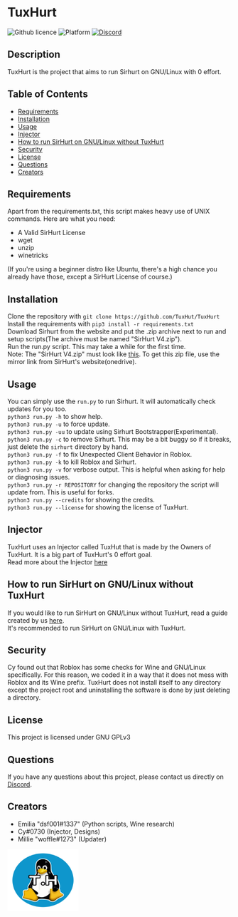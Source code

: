 # TuxHurt
  ![Github licence](https://img.shields.io/badge/license-GPLv3-green?style=flat-square)
  ![Platform](https://img.shields.io/badge/platform-GNU%2FLinux-green?style=flat-square)
  [![Discord](https://img.shields.io/badge/Discord-TuxHurt-blue?style=flat-square)](https://discord.gg/b8PGgMHpYX)
  
  ## Description 
  TuxHurt is the project that aims to run Sirhurt on GNU/Linux with 0 effort.

  ## Table of Contents
  * [Requirements](#requirements)
  * [Installation](#installation)
  * [Usage](#usage)
  * [Injector](#injector)
  * [How to run SirHurt on GNU/Linux without TuxHurt](#how-to-run-sirhurt-on-gnulinux-without-tuxhurt)
  * [Security](#security)
  * [License](#license)
  * [Questions](#questions)
  * [Creators](#creators)
    
  ## Requirements
  Apart from the requirements.txt, this script makes heavy use of UNIX commands. Here are what you need:
  * A Valid SirHurt License
  * wget
  * unzip
  * winetricks
  
  (If you're using a beginner distro like Ubuntu, there's a high chance you already have those, except a SirHurt License of course.)
  
  ## Installation 
  Clone the repository with `git clone https://github.com/TuxHut/TuxHurt`<br/>
  Install the requirements with `pip3 install -r requirements.txt`<br/>
  Download Sirhurt from the website and put the .zip archive next to run and setup scripts(The archive must be named "SirHurt V4.zip").<br/>
  Run the run.py script. This may take a while for the first time.<br/>
  Note: The "SirHurt V4.zip" must look like [this](readmeassets/sirhurtzip.png). To get this zip file, use the mirror link from SirHurt's website(onedrive). <br/>

  ## Usage 
  You can simply use the `run.py` to run Sirhurt. It will automatically check updates for you too.<br/>
  `python3 run.py -h` to show help.<br/>
  `python3 run.py -u` to force update.<br/>
  `python3 run.py -uu` to update using Sirhurt Bootstrapper(Experimental).<br/>
  `python3 run.py -c` to remove Sirhurt. This may be a bit buggy so if it breaks, just delete the `sirhurt` directory by hand.<br/>
  `python3 run.py -f` to fix Unexpected Client Behavior in Roblox.<br/>
  `python3 run.py -k` to kill Roblox and Sirhurt.<br/>
  `python3 run.py -v` for verbose output. This is helpful when asking for help or diagnosing issues.<br/>
  `python3 run.py -r REPOSITORY` for changing the repository the script will update from. This is useful for forks.<br/>
  `python3 run.py --credits` for showing the credits.<br/>
  `python3 run.py --license` for showing the license of TuxHurt.<br/>
  
  ## Injector 
  TuxHurt uses an Injector called TuxHut that is made by the Owners of TuxHurt. It is a big part of TuxHurt's 0 effort goal.<br/>
  Read more about the Injector [here](https://github.com/TuxHurt/TuxHut)
  
  ## How to run SirHurt on GNU/Linux without TuxHurt
  If you would like to run SirHurt on GNU/Linux without TuxHurt, read a guide created by us [here](https://hentai.dsf001.site/notes/sirhurt.html).<br/>
  It's recommended to run SirHurt on GNU/Linux with TuxHurt.

  ## Security
  Cy found out that Roblox has some checks for Wine and GNU/Linux specifically. For this reason, we coded it in a way that it does not mess with Roblox and its Wine prefix. TuxHurt does not install itself to any directory except the project root and uninstalling the software is done by just deleting a directory.

  ## License 
  This project is licensed under GNU GPLv3

  ## Questions
  If you have any questions about this project, please contact us directly on [Discord](https://discord.gg/b8PGgMHpYX).

  ## Creators
  * Emilia "dsf001#1337" (Python scripts, Wine research)
  * Cy#0730 (Injector, Designs)
  * Millie "woffle#1273" (Updater)
  
<a href="https://github.com/orgs/TuxHurt/TuxHurt/main/">
    <img src="readmeassets/TuxHurtLogo.png" alt="Logo" width="160" height="140">
</a>
  
